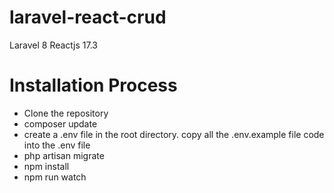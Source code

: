 # laravel-react-crud
  Laravel 8
  Reactjs 17.3
   

# Installation Process
  * Clone the repository
  * composer update
  * create a .env file in the root directory. copy all the .env.example file code into the .env file
  * php artisan migrate
  * npm install
  * npm run watch
 
